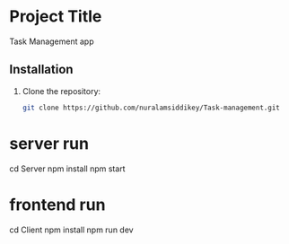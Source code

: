 # Project Title

Task Management app

## Installation

1. Clone the repository:
   ```bash
   git clone https://github.com/nuralamsiddikey/Task-management.git
   
# server run
cd Server npm install  npm start



# frontend run
cd Client
npm install
npm run dev

